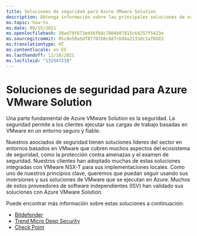 ```yaml
---
title: Soluciones de seguridad para Azure VMware Solution
description: Obtenga información sobre las principales soluciones de seguridad para una nube privada de Azure VMware Solution.
ms.topic: how-to
ms.date: 09/15/2021
ms.openlocfilehash: 38ad70f673eb56fb8c7804b87815c64257f5423e
ms.sourcegitcommit: 05c8e50a5df87707b6c687c6d4a2133dc1af6583
ms.translationtype: HT
ms.contentlocale: es-ES
ms.lasthandoff: 11/16/2021
ms.locfileid: "132547210"
---
```

# <a name="security-solutions-for-azure-vmware-solution"></a>Soluciones de seguridad para Azure VMware Solution

Una parte fundamental de Azure VMware Solution es la seguridad. La seguridad permite a los clientes ejecutar sus cargas de trabajo basadas en VMware en un entorno seguro y fiable.

Nuestros asociados de seguridad tienen soluciones líderes del sector en entornos basados en VMware que cubren muchos aspectos del ecosistema de seguridad, como la protección contra amenazas y el examen de seguridad. Nuestros clientes han adoptado muchas de estas soluciones integradas con VMware NSX-T para sus implementaciones locales. Como uno de nuestros principios clave, queremos que puedan seguir usando sus inversiones y sus soluciones de VMware que se ejecutan en Azure. Muchos de estos proveedores de software independientes (ISV) han validado sus soluciones con Azure VMware Solution.

Puede encontrar más información sobre estas soluciones a continuación:

- [Bitdefender](https://businessinsights.bitdefender.com/expanding-security-support-for-azure-vmware-solution)
- [Trend Micro Deep Security](https://www.trendmicro.com/en_us/business/products/hybrid-cloud/deep-security.html)
- [Check Point](https://www.checkpoint.com/cloudguard/cloud-network-security/iaas-public-cloud-security/)